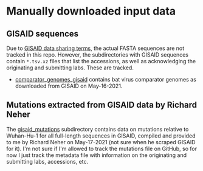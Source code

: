 # Manually downloaded input data

## GISAID sequences
Due to [GISAID data sharing terms](https://www.gisaid.org/help/faq/), the actual FASTA sequences are not tracked in this repo.
However, the subdirectories with GISAID sequences contain `*.tsv.xz` files that list the accessions, as well as acknowledging the originating and submitting labs.
These are tracked.

- [comparator_genomes_gisaid](comparator_genomes_gisaid) contains bat virus comparator genomes as downloaded from GISAID on May-16-2021.

## Mutations extracted from GISAID data by Richard Neher

The [gisaid_mutations](gisaid_mutations) subdirectory contains data on mutations relative to Wuhan-Hu-1 for all full-length sequences in GISAID, compiled and provided to me by Richard Neher on May-17-2021 (not sure when he scraped GISAID for it).
I'm not sure if I'm allowed to track the mutations file on GitHub, so for now I just track the metadata file with information on the originating and submitting labs, accessions, etc.
